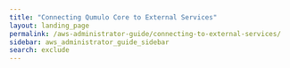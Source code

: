 ```yaml
---
title: "Connecting Qumulo Core to External Services"
layout: landing_page
permalink: /aws-administrator-guide/connecting-to-external-services/
sidebar: aws_administrator_guide_sidebar
search: exclude
---
```

